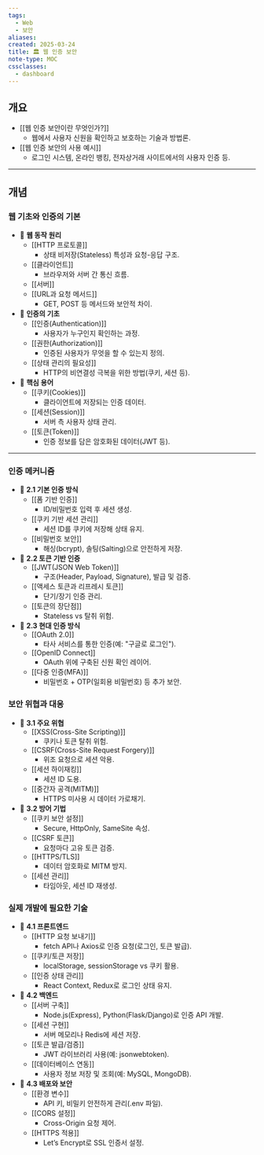 ```yaml
---
tags:
  - Web
  - 보안
aliases: 
created: 2025-03-24
title: 🏛️ 웹 인증 보안
note-type: MOC
cssclasses:
  - dashboard
---
```


## 개요

- [[웹 인증 보안이란 무엇인가?]]
    - 웹에서 사용자 신원을 확인하고 보호하는 기술과 방법론.
- [[웹 인증 보안의 사용 예시]]
    - 로그인 시스템, 온라인 뱅킹, 전자상거래 사이트에서의 사용자 인증 등.

---

## 개념

### 웹 기초와 인증의 기본

- 📖 **웹 동작 원리**
    - [[HTTP 프로토콜]]
        - 상태 비저장(Stateless) 특성과 요청-응답 구조.
    - [[클라이언트]]
        - 브라우저와 서버 간 통신 흐름.
	- [[서버]]
    - [[URL과 요청 메서드]]
        - GET, POST 등 메서드와 보안적 차이.
- 📖 **인증의 기초**
    - [[인증(Authentication)]]
        - 사용자가 누구인지 확인하는 과정.
    - [[권한(Authorization)]]
        - 인증된 사용자가 무엇을 할 수 있는지 정의.
    - [[상태 관리의 필요성]]
        - HTTP의 비연결성 극복을 위한 방법(쿠키, 세션 등).
- 📖 **핵심 용어**
	- [[쿠키(Cookies)]]
	    - 클라이언트에 저장되는 인증 데이터.
	- [[세션(Session)]]
	    - 서버 측 사용자 상태 관리.
	- [[토큰(Token)]]
	    - 인증 정보를 담은 암호화된 데이터(JWT 등).



---

### 인증 메커니즘

- 📖 **2.1 기본 인증 방식**
    - [[폼 기반 인증]]
        - ID/비밀번호 입력 후 세션 생성.
    - [[쿠키 기반 세션 관리]]
        - 세션 ID를 쿠키에 저장해 상태 유지.
    - [[비밀번호 보안]]
        - 해싱(bcrypt), 솔팅(Salting)으로 안전하게 저장.
- 📖 **2.2 토큰 기반 인증**
    - [[JWT(JSON Web Token)]]
        - 구조(Header, Payload, Signature), 발급 및 검증.
    - [[액세스 토큰과 리프레시 토큰]]
        - 단기/장기 인증 관리.
    - [[토큰의 장단점]]
        - Stateless vs 탈취 위험.
- 📖 **2.3 현대 인증 방식**
    - [[OAuth 2.0]]
        - 타사 서비스를 통한 인증(예: "구글로 로그인").
    - [[OpenID Connect]]
        - OAuth 위에 구축된 신원 확인 레이어.
    - [[다중 인증(MFA)]]
        - 비밀번호 + OTP(일회용 비밀번호) 등 추가 보안.


### 보안 위협과 대응

- 📖 **3.1 주요 위협**
    - [[XSS(Cross-Site Scripting)]]
        - 쿠키나 토큰 탈취 위험.
    - [[CSRF(Cross-Site Request Forgery)]]
        - 위조 요청으로 세션 악용.
    - [[세션 하이재킹]]
        - 세션 ID 도용.
    - [[중간자 공격(MITM)]]
        - HTTPS 미사용 시 데이터 가로채기.
- 📖 **3.2 방어 기법**
    - [[쿠키 보안 설정]]
        - Secure, HttpOnly, SameSite 속성.
    - [[CSRF 토큰]]
        - 요청마다 고유 토큰 검증.
    - [[HTTPS/TLS]]
        - 데이터 암호화로 MITM 방지.
    - [[세션 관리]]
        - 타임아웃, 세션 ID 재생성.

### 실제 개발에 필요한 기술

- 📖 **4.1 프론트엔드**
    - [[HTTP 요청 보내기]]
        - fetch API나 Axios로 인증 요청(로그인, 토큰 발급).
    - [[쿠키/토큰 저장]]
        - localStorage, sessionStorage vs 쿠키 활용.
    - [[인증 상태 관리]]
        - React Context, Redux로 로그인 상태 유지.
- 📖 **4.2 백엔드**
    - [[서버 구축]]
        - Node.js(Express), Python(Flask/Django)로 인증 API 개발.
    - [[세션 구현]]
        - 서버 메모리나 Redis에 세션 저장.
    - [[토큰 발급/검증]]
        - JWT 라이브러리 사용(예: jsonwebtoken).
    - [[데이터베이스 연동]]
        - 사용자 정보 저장 및 조회(예: MySQL, MongoDB).
- 📖 **4.3 배포와 보안**
    - [[환경 변수]]
        - API 키, 비밀키 안전하게 관리(.env 파일).
    - [[CORS 설정]]
        - Cross-Origin 요청 제어.
    - [[HTTPS 적용]]
        - Let’s Encrypt로 SSL 인증서 설정.